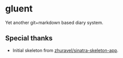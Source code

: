 # gluent

Yet another git+markdown based diary system.


## Special thanks

- Initial skeleton from [zhuravel/sinatra-skeleton-app](https://github.com/zhuravel/sinatra-skeleton-app).
